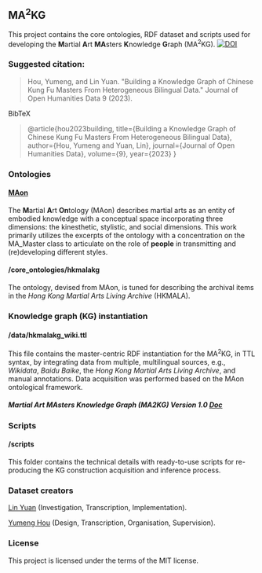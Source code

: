 ## MA<sup>2</sup>KG

This project contains the core ontologies, RDF dataset and scripts used for developing the <strong>M</strong>artial <strong>A</strong>rt <strong>MA</strong>sters <strong>K</strong>nowledge <strong>G</strong>raph (MA<sup>2</sup>KG).
[![DOI](https://zenodo.org/badge/DOI/10.5281/zenodo.8211203.svg)](https://doi.org/10.5281/zenodo.8211203)

### Suggested citation:
> Hou, Yumeng, and Lin Yuan. "Building a Knowledge Graph of Chinese Kung Fu Masters From Heterogeneous Bilingual Data." Journal of Open Humanities Data 9 (2023).

BibTeX
>  @article{hou2023building,
  title={Building a Knowledge Graph of Chinese Kung Fu Masters From Heterogeneous Bilingual Data},
  author={Hou, Yumeng and Yuan, Lin},
  journal={Journal of Open Humanities Data},
  volume={9},
  year={2023}
}

### Ontologies

#### [MAon](https://github.com/EncodingActs/MAon)

The <strong>M</strong>artial <strong>A</strong>rt <strong>On</strong>tology (MAon) describes martial arts as an entity of embodied knowledge with a conceptual space incorporating three dimensions: the kinesthetic, stylistic, and social dimensions. This work primarily utilizes the excerpts of the ontology with a concentration on the MA_Master class to articulate on the role of <b>people</b> in transmitting and (re)developing different styles.

#### /core_ontologies/hkmalakg
The ontology, devised from MAon, is tuned for describing the archival items in the *Hong Kong Martial Arts Living Archive* (HKMALA).

### Knowledge graph (KG) instantiation

#### /data/hkmalakg_wiki.ttl

This file contains the master-centric RDF instantiation for the MA<sup>2</sup>KG, in TTL syntax, by integrating data from multiple, multilingual sources, e.g., *Wikidata*, *Baidu Baike*, the *Hong Kong Martial Arts Living Archive*, and manual annotations. Data acquisition was performed based on the MAon ontological framework. 
##### Martial Art MAsters Knowledge Graph (MA2KG) Version 1.0 [Doc](https://EncodingActs.github.io/doc/MA2KG/extract.html)

### Scripts

#### /scripts
This folder contains the technical details with ready-to-use scripts for re-producing the KG construction acquisition and inference process. 

### Dataset creators
[Lin Yuan](https://people.epfl.ch/lin.yuan/?lang=en) (Investigation, Transcription, Implementation).

[Yumeng Hou](https://renie26.github.io/homepage.github.io/) (Design, Transcription, Organisation, Supervision).

### License
This project is licensed under the terms of the MIT license.

